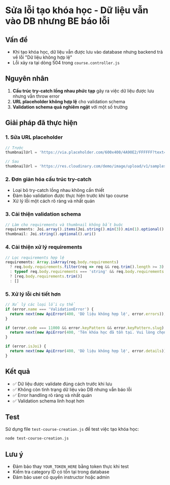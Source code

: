 # Sửa lỗi tạo khóa học - Dữ liệu vẫn vào DB nhưng BE báo lỗi

## Vấn đề
- Khi tạo khóa học, dữ liệu vẫn được lưu vào database nhưng backend trả về lỗi "Dữ liệu không hợp lệ"
- Lỗi xảy ra tại dòng 504 trong `course.controller.js`

## Nguyên nhân
1. **Cấu trúc try-catch lồng nhau phức tạp** gây ra việc dữ liệu được lưu nhưng vẫn throw error
2. **URL placeholder không hợp lệ** cho validation schema
3. **Validation schema quá nghiêm ngặt** với một số trường

## Giải pháp đã thực hiện

### 1. Sửa URL placeholder
```javascript
// Trước
thumbnailUrl = 'https://via.placeholder.com/600x400/4A90E2/FFFFFF?text=Khóa+học';

// Sau  
thumbnailUrl = 'https://res.cloudinary.com/demo/image/upload/v1/samples/landscapes/landscape-panorama';
```

### 2. Đơn giản hóa cấu trúc try-catch
- Loại bỏ try-catch lồng nhau không cần thiết
- Đảm bảo validation được thực hiện trước khi tạo course
- Xử lý lỗi một cách rõ ràng và nhất quán

### 3. Cải thiện validation schema
```javascript
// Làm cho requirements và thumbnail không bắt buộc
requirements: Joi.array().items(Joi.string().min(3)).min(1).optional().default([])
thumbnail: Joi.string().optional().uri()
```

### 4. Cải thiện xử lý requirements
```javascript
// Lọc requirements hợp lệ
requirements: Array.isArray(req.body.requirements)
  ? req.body.requirements.filter(req => req && req.trim().length >= 3)
  : typeof req.body.requirements === 'string' && req.body.requirements.trim()
  ? [req.body.requirements.trim()]
  : []
```

### 5. Xử lý lỗi chi tiết hơn
```javascript
// Xử lý các loại lỗi cụ thể
if (error.name === 'ValidationError') {
  return next(new ApiError(400, 'Dữ liệu không hợp lệ', error.errors));
}

if (error.code === 11000 && error.keyPattern && error.keyPattern.slug) {
  return next(new ApiError(400, 'Tên khóa học đã tồn tại. Vui lòng chọn tên khác.'));
}

if (error.isJoi) {
  return next(new ApiError(400, 'Dữ liệu không hợp lệ', error.details));
}
```

## Kết quả
- ✅ Dữ liệu được validate đúng cách trước khi lưu
- ✅ Không còn tình trạng dữ liệu vào DB nhưng vẫn báo lỗi
- ✅ Error handling rõ ràng và nhất quán
- ✅ Validation schema linh hoạt hơn

## Test
Sử dụng file `test-course-creation.js` để test việc tạo khóa học:
```bash
node test-course-creation.js
```

## Lưu ý
- Đảm bảo thay `YOUR_TOKEN_HERE` bằng token thực khi test
- Kiểm tra category ID có tồn tại trong database
- Đảm bảo user có quyền instructor hoặc admin 